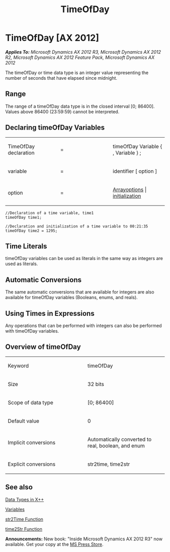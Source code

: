 ﻿---
title: TimeOfDay
TOCTitle: TimeOfDay
ms:assetid: 7569bbb9-9153-4174-90c0-e0c84440ac1c
ms:mtpsurl: https://msdn.microsoft.com/en-us/library/Aa674480(v=AX.60)
ms:contentKeyID: 35245965
ms.date: 05/18/2015
mtps_version: v=AX.60
---

# TimeOfDay [AX 2012]


_**Applies To:** Microsoft Dynamics AX 2012 R3, Microsoft Dynamics AX 2012 R2, Microsoft Dynamics AX 2012 Feature Pack, Microsoft Dynamics AX 2012_

The timeOfDay or time data type is an integer value representing the number of seconds that have elapsed since midnight.

## Range

The range of a timeOfDay data type is in the closed interval \[0; 86400\]. Values above 86400 (23:59:59) cannot be interpreted.

## Declaring timeOfDay Variables

<table>
<colgroup>
<col style="width: 33%" />
<col style="width: 33%" />
<col style="width: 33%" />
</colgroup>
<tbody>
<tr class="odd">
<td><p>TimeOfDay declaration</p></td>
<td><p>=</p></td>
<td><p>timeOfDay Variable { , Variable } ;</p></td>
</tr>
<tr class="even">
<td><p>variable</p></td>
<td><p>=</p></td>
<td><p>identifier [ option ]</p></td>
</tr>
<tr class="odd">
<td><p>option</p></td>
<td><p>=</p></td>
<td><p><a href="arrays.md">Arrayoptions</a> | <a href="declaration-of-variables.md">initialization</a></p></td>
</tr>
</tbody>
</table>


    //Declaration of a time variable, time1
    timeOfDay time1;
     
    //Declaration and initialization of a time variable to 00:21:35
    timeOfDay time2 = 1295;

## Time Literals

timeOfDay variables can be used as literals in the same way as integers are used as literals.

## Automatic Conversions

The same automatic conversions that are available for integers are also available for timeOfDay variables (Booleans, enums, and reals).

## Using Times in Expressions

Any operations that can be performed with integers can also be performed with timeOfDay variables.

## Overview of timeOfDay

<table>
<colgroup>
<col style="width: 50%" />
<col style="width: 50%" />
</colgroup>
<tbody>
<tr class="odd">
<td><p>Keyword</p></td>
<td><p>timeOfDay</p></td>
</tr>
<tr class="even">
<td><p>Size</p></td>
<td><p>32 bits</p></td>
</tr>
<tr class="odd">
<td><p>Scope of data type</p></td>
<td><p>[0; 86400]</p></td>
</tr>
<tr class="even">
<td><p>Default value</p></td>
<td><p>0</p></td>
</tr>
<tr class="odd">
<td><p>Implicit conversions</p></td>
<td><p>Automatically converted to real, boolean, and enum</p></td>
</tr>
<tr class="even">
<td><p>Explicit conversions</p></td>
<td><p>str2time, time2str</p></td>
</tr>
</tbody>
</table>


## See also

[Data Types in X++](data-types-in-x.md)

[Variables](variables.md)

[str2Time Function](https://msdn.microsoft.com/en-us/library/aa642744\(v=ax.60\))

[time2Str Function](https://msdn.microsoft.com/en-us/library/aa596607\(v=ax.60\))

  
**Announcements:** New book: "Inside Microsoft Dynamics AX 2012 R3" now available. Get your copy at the [MS Press Store](https://www.microsoftpressstore.com/store/inside-microsoft-dynamics-ax-2012-r3-9780735685109).

